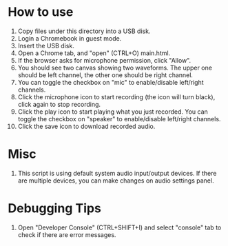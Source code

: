 # How to use
1. Copy files under this directory into a USB disk.
2. Login a Chromebook in guest mode.
3. Insert the USB disk.
4. Open a Chrome tab, and "open" (CTRL+O) main.html.
5. If the browser asks for microphone permission, click "Allow".
6. You should see two canvas showing two waveforms.  The upper one should be
   left channel, the other one should be right channel.
7. You can toggle the checkbox on "mic" to enable/disable left/right channels.
8. Click the microphone icon to start recording (the icon will turn black),
   click again to stop recording.
9. Click the play icon to start playing what you just recorded.  You can toggle
   the checkbox on "speaker" to enable/disable left/right channels.
10. Click the save icon to download recorded audio.

# Misc
1. This script is using default system audio input/output devices.  If there are
   multiple devices, you can make changes on audio settings panel.

# Debugging Tips
1. Open "Developer Console" (CTRL+SHIFT+I) and select "console" tab to check if
   there are error messages.
